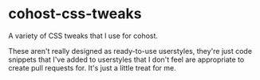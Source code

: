 # cohost-css-tweaks
A variety of CSS tweaks that I use for cohost. 

These aren't really designed as ready-to-use userstyles, they're just code snippets that I've added to userstyles that I don't feel are appropriate to create pull requests for. It's just a little treat for me. 

